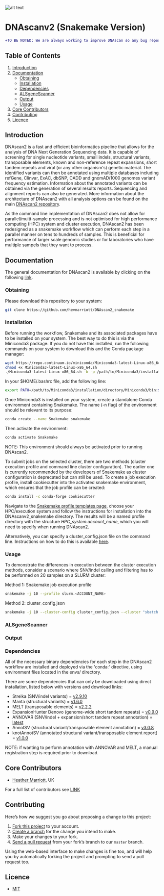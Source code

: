 ![alt text](https://github.com/hevmarriott/DNAscanv2/blob/master/DNAscan_logo.001.jpeg)

# DNAscanv2 (Snakemake Version)
```diff
+TO BE NOTED: We are always working to improve DNAscan so any bug reports, suggestions and general feedback would be highly welcome. 
```
## Table of Contents
1. [Introduction](#introduction)
2. [Documentation](#documentation)
    * [Obtaining](#obtaining)
    * [Installation](#installation)
    * [Dependencies](#dependencies)
    * [ALSgeneScanner](#alsgenescanner)
    * [Output](#output)
    * [Usage](#usage)
3. [Core Contributors](#core-contributors)
4. [Contributing](#contributing)
5. [Licence](#licence)

## Introduction 
DNAscan2 is a fast and efficient bioinformatics pipeline that allows for the analysis of DNA Next Generation Sequencing data. It is capable of screening for single nucleotide variants, small indels, structural variants, transposable elements, known and non-reference repeat expansions, short tandem repeats and viral (or any other organism's) genetic material. The identified variants can then be annotated using multiple databases including refGene, Clinvar, ExAC, dbSNP, CADD and gnomAD/1000 genomes variant frequency estimation. Information about the annotated variants can be obtained via the generation of several results reports. Sequencing and alignment reports can also be generated. More information about the architecture of DNAscan2 with all analysis options can be found on the main [DNAscan2 repository](https://github.com/hevmarriott/DNAscanv2/blob/master/README.md#introduction).

As the command line implementation of DNAscan2 does not allow for parallel/multi-sample processing and is not optimised for high performance computing (HPC) system and cluster execution, DNAscan2 has been redesigned as a snakemake workflow which can perform each step in a parallel manner on tens to hundreds of samples. This is beneficial for performance of larger scale genomic studies or for laboratories who have multiple sampels that they want to process. 

## Documentation
The general documentation for DNAscan2 is available by clicking on the following [link](https://github.com/hevmarriott/DNAscanv2/#documentation). 

### Obtaining
Please download this repository to your system:

```bash
git clone https://github.com/hevmarriott/DNAscan2_snakemake
```

### Installation
Before running the workflow, Snakemake and its associated packages have to be installed on your system. The best way to do this is via the Miniconda3 package. If you do not have this installed, run the following commands on your system to download this and the Conda package manager:

```bash 
wget https://repo.continuum.io/miniconda/Miniconda3-latest-Linux-x86_64.sh
chmod +x Miniconda3-latest-Linux-x86_64.sh
./Miniconda3-latest-Linux-x86_64.sh -b -p /path/to/Miniconda3/installation/directory
```
In your $HOME/.bashrc file, add the following line:

```bash 
export PATH=/path/to/Miniconda3/installation/directory/Miniconda3/bin:$PATH 
```

Once Miniconda3 is installed on your system, create a standalone Conda environment containing Snakemake. The name (-n flag) of the environment should be relevant to its purpose:

```bash
conda create --name Snakemake snakemake
```

Then activate the environment:

```bash
conda activate Snakemake
```

NOTE: This environment should always be activated prior to running DNAscan2.

To submit jobs on the selected cluster, there are two methods (cluster execution profile and command line cluster configuration). The earlier one is currently recommended by the developers of Snakemake as cluster configuration is deprecated but can still be used. To create a job execution profile, install cookiecutter into the activated snakemake environment, which ensures that the job profile can be created:

```bash
conda install -c conda-forge cookiecutter
```

Navigate to the [Snakemake profile templates page](https://github.com/Snakemake-Profiles), choose your HPC/execution system and follow the instructions for installation into the DNAscanv2_snakemake directory. The results will be a named profile directory with the structure *HPC_system.account_name*, which you will need to specify when running DNAscan2. 

Alternatively, you can specify a cluster_config.json file on the command line. Instructions on how to do this is available [here](https://snakemake.readthedocs.io/en/stable/snakefiles/configuration.html#cluster-configuration-deprecated).

### Usage

To demonstrate the differences in execution between the cluster execution methods, consider a scenario where SNV/indel calling and filtering has to be performed on 20 samples on a SLURM cluster:

Method 1: Snakemake job execution profile
``` bash
snakemake -j 10 --profile slurm.<ACCOUNT_NAME>
``` 

Method 2: cluster_config.json
```bash 
snakemake -j 10 --cluster-config cluster_config.json --cluster "sbatch -p <PARTITION_NAME> " 
```

### ALSgeneScanner 



### Output




### Dependencies
All of the necessary binary dependencies for each step in the DNAscan2 workflow are installed and deployed via the 'conda:' directive, using environment files located in the envs/ directory. 

There are some dependencies that can only be downloaded using direct installation, listed below with versions and download links:
* Strelka (SNV/indel variants) = [v2.9.10](https://github.com/Illumina/strelka/releases/tag/v2.9.10)
* Manta (structural variants) = [v1.6.0](https://github.com/Illumina/manta/releases/tag/v1.6.0)
* MELT (transposable elements) = [v2.2.2](https://melt.igs.umaryland.edu/downloads.php)
* ExpansionHunter Denovo (genome-wide short tandem repeats) = [v0.9.0](https://github.com/Illumina/ExpansionHunterDenovo/releases/tag/v0.9.0)
* ANNOVAR (SNV/indel + expansion/short tandem repeat annotation) = [latest](https://www.openbioinformatics.org/annovar/annovar_download_form.php)
* AnnotSV (structural variant/transposable element annotation) = [v3.0.8](https://github.com/lgmgeo/AnnotSV/releases/tag/v3.0.8)
* knotAnnotSV (annotated structural variant/transposable element report) = [v1.0.0](https://github.com/mobidic/knotAnnotSV/releases/tag/v1.0.0)

NOTE: if wanting to perform annotation with ANNOVAR and MELT, a manual registration step is required prior to download.

## Core Contributors
- [Heather Marriott](heather.marriott@kcl.ac.uk), UK

For a full list of contributors see [LINK](https://github.com/hevmarriott/DNAscan2/CONTRIBUTORS.md)

## Contributing

Here’s how we suggest you go about proposing a change to this project:

1. [Fork this project][fork] to your account.
2. [Create a branch][branch] for the change you intend to make.
3. Make your changes to your fork.
4. [Send a pull request][pr] from your fork’s branch to our `master` branch.

Using the web-based interface to make changes is fine too, and will help you
by automatically forking the project and prompting to send a pull request too.

[fork]: https://help.github.com/articles/fork-a-repo/
[branch]: https://help.github.com/articles/creating-and-deleting-branches-within-your-repository
[pr]: https://help.github.com/articles/using-pull-requests/

## Licence
- [MIT](./LICENSE.txt)

